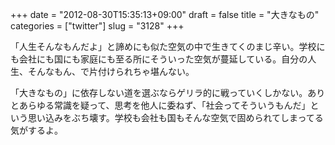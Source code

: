 +++
date = "2012-08-30T15:35:13+09:00"
draft = false
title = "大きなもの"
categories = ["twitter"]
slug = "3128"
+++

「人生そんなもんだよ」と諦めにも似た空気の中で生きてくのまじ辛い。学校にも会社にも国にも家庭にも至る所にそういった空気が蔓延している。自分の人生、そんなもん、で片付けられちゃ堪んない。

「大きなもの」に依存しない道を選ぶならゲリラ的に戦っていくしかない。ありとあらゆる常識を疑って、思考を他人に委ねず、「社会ってそういうもんだ」という思い込みをぶち壊す。学校も会社も国もそんな空気で固められてしまってる気がするよ。
